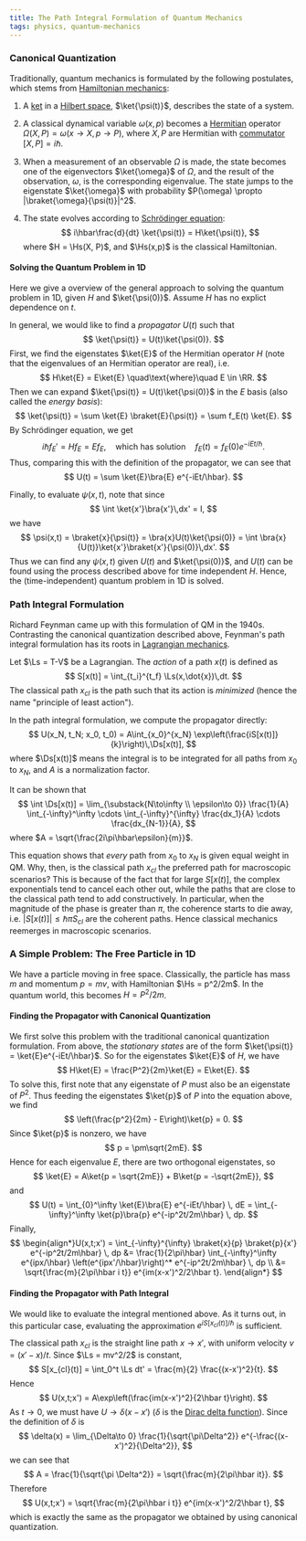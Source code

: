 ```yaml
---
title: The Path Integral Formulation of Quantum Mechanics
tags: physics, quantum-mechanics
---
```


### Canonical Quantization

Traditionally, quantum mechanics is formulated by the following postulates, which stems from [Hamiltonian mechanics](https://en.wikipedia.org/wiki/Hamiltonian_mechanics):

1. A [ket](https://en.wikipedia.org/wiki/Bra%E2%80%93ket_notation) in a [Hilbert space](https://en.wikipedia.org/wiki/Hilbert_space), $\ket{\psi(t)}$, describes the state of a system.

2. A classical dynamical variable $\omega(x,p)$ becomes a [Hermitian](https://en.wikipedia.org/wiki/Hermitian_matrix) operator $\Omega(X,P) = \omega(x\to X, p \to P)$, where $X,P$ are Hermitian with [commutator](https://en.wikipedia.org/wiki/Commutator#Ring_theory) $[X,P] = i\hbar$.

3. When a measurement of an observable $\Omega$ is made, the state becomes one of the eigenvectors $\ket{\omega}$ of $\Omega$, and the result of the observation, $\omega$, is the corresponding eigenvalue. The state jumps to the eigenstate $\ket{\omega}$ with probability $P(\omega) \propto |\braket{\omega}{\psi(t)}|^2$.

4. The state evolves according to [Schrödinger equation](https://en.wikipedia.org/wiki/Schr%C3%B6dinger_equation): $$ i\hbar\frac{d}{dt} \ket{\psi(t)} = H\ket{\psi(t)}, $$ where $H = \Hs(X, P)$, and $\Hs(x,p)$ is the classical Hamiltonian.


#### Solving the Quantum Problem in 1D
Here we give a overview of the general approach to solving the quantum problem in 1D, given $H$ and $\ket{\psi(0)}$. Assume $H$ has no explict dependence on $t$.

In general, we would like to find a _propagator_ $U(t)$ such that
$$ \ket{\psi(t)} = U(t)\ket{\psi(0)}. $$
First, we find the eigenstates $\ket{E}$ of the Hermitian operator $H$ (note that the eigenvalues of an Hermitian operator are real), i.e. $$ H\ket{E} = E\ket{E} \quad\text{where}\quad E \in \RR. $$
Then we can expand $\ket{\psi(t)} = U(t)\ket{\psi(0)}$ in the $E$ basis (also called the _energy basis_):
$$ \ket{\psi(t)} = \sum \ket{E} \braket{E}{\psi(t)} = \sum f_E(t) \ket{E}. $$
By Schrödinger equation, we get
$$ i\hbar f_E' = Hf_E = Ef_E, \quad\text{which has solution}\quad f_E(t) = f_E(0)e^{-iEt/\hbar}. $$
Thus, comparing this with the definition of the propagator, we can see that
$$ U(t) = \sum \ket{E}\bra{E} e^{-iEt/\hbar}. $$

Finally, to evaluate $\psi(x,t)$, note that since $$ \int \ket{x'}\bra{x'}\,dx' = I, $$
we have $$ \psi(x,t) = \braket{x}{\psi(t)} = \bra{x}U(t)\ket{\psi(0)} = \int \bra{x}{U(t)}\ket{x'}\braket{x'}{\psi(0)}\,dx'. $$
Thus we can find any $\psi(x,t)$ given $U(t)$ and $\ket{\psi(0)}$, and $U(t)$ can be found using the process described above for time independent $H$. Hence, the (time-independent) quantum problem in 1D is solved.


### Path Integral Formulation
Richard Feynman came up with this formulation of QM in the 1940s. Contrasting the canonical quantization described above, Feynman's path integral formulation has its roots in [Lagrangian mechanics](https://en.wikipedia.org/wiki/Lagrangian_mechanics).

Let $\Ls = T-V$ be a Lagrangian. The _action_ of a path $x(t)$ is defined as
$$ S[x(t)] = \int_{t_i}^{t_f} \Ls(x,\dot{x})\,dt. $$
The classical path $x_{cl}$ is the path such that its action is _minimized_ (hence the name "principle of least action").

In the path integral formulation, we compute the propagator directly:
$$ U(x_N, t_N; x_0, t_0) = A\int_{x_0}^{x_N} \exp\left(\frac{iS[x(t)]}{k}\right)\,\Ds[x(t)], $$
where $\Ds[x(t)]$ means the integral is to be integrated for all paths from $x_0$ to $x_N$, and $A$ is a normalization factor.

It can be shown that
$$ \int \Ds[x(t)] = \lim_{\substack{N\to\infty \\ \epsilon\to 0}} \frac{1}{A} \int_{-\infty}^\infty \cdots \int_{-\infty}^{\infty} \frac{dx_1}{A}  \cdots \frac{dx_{N-1}}{A}, $$
    where $A = \sqrt{\frac{2i\pi\hbar\epsilon}{m}}$.

This equation shows that _every_ path from $x_0$ to $x_N$ is given equal weight in QM. Why, then, is the classical path $x_{cl}$ the preferred path for macroscopic scenarios? This is because of the fact that for large $S[x(t)]$, the complex exponentials tend to cancel each other out, while the paths that are close to the classical path tend to add constructively. In particular, when the magnitude of the phase is greater than $\pi$, the coherence starts to die away, i.e. $|S[x(t)]| \le \hbar\pi S_{cl}$ are the coherent paths. Hence classical mechanics reemerges in macroscopic scenarios.

### A Simple Problem: The Free Particle in 1D
We have a particle moving in free space. Classically, the particle has mass $m$ and momentum $p = mv$, with Hamiltonian $\Hs = p^2/2m$. In the quantum world, this becomes $H = P^2/2m$.

#### Finding the Propagator with Canonical Quantization
We first solve this problem with the traditional canonical quantization formulation.
From above, the _stationary states_ are of the form $\ket{\psi(t)} = \ket{E}e^{-iEt/\hbar}$. So for the eigenstates $\ket{E}$ of $H$, we have
$$ H\ket{E} = \frac{P^2}{2m}\ket{E} = E\ket{E}. $$
To solve this, first note that any eigenstate of $P$ must also be an eigenstate of $P^2$. Thus feeding the eigenstates $\ket{p}$ of $P$ into the equation above, we find
$$ \left(\frac{p^2}{2m} - E\right)\ket{p} = 0. $$ Since $\ket{p}$ is nonzero, we have $$ p = \pm\sqrt{2mE}. $$ Hence for each eigenvalue $E$, there are two orthogonal eigenstates, so
$$ \ket{E} = A\ket{p = \sqrt{2mE}} + B\ket{p = -\sqrt{2mE}}, $$ and
$$ U(t) = \int_{0}^\infty \ket{E}\bra{E} e^{-iEt/\hbar} \, dE = \int_{-\infty}^\infty \ket{p}\bra{p} e^{-ip^2t/2m\hbar} \, dp. $$
Finally,
$$ \begin{align*}U(x,t;x') = \int_{-\infty}^{\infty} \braket{x}{p} \braket{p}{x'} e^{-ip^2t/2m\hbar} \, dp
&= \frac{1}{2\pi\hbar} \int_{-\infty}^\infty e^{ipx/\hbar} \left(e^{ipx'/\hbar}\right)^* e^{-ip^2t/2m\hbar} \, dp
\\ &= \sqrt{\frac{m}{2\pi\hbar i t}} e^{im(x-x')^2/2\hbar t}. \end{align*} $$

#### Finding the Propagator with Path Integral
We would like to evaluate the integral mentioned above. As it turns out, in this particular case, evaluating the approximation $e^{iS[x_{cl}(t)]/\hbar}$ is sufficient.

The classical path $x_{cl}$ is the straight line path $x \to x'$, with uniform velocity $v = (x'-x)/t$. Since $\Ls = mv^2/2$ is constant, $$ S[x_{cl}(t)] = \int_0^t \Ls dt' = \frac{m}{2} \frac{(x-x')^2}{t}. $$
Hence $$ U(x,t;x') = A\exp\left(\frac{im(x-x')^2}{2\hbar t}\right). $$
As $t \to 0$, we must have $U \to \delta(x-x')$ ($\delta$ is the [Dirac delta function](https://en.wikipedia.org/wiki/Dirac_delta_function)). Since the definition of $\delta$ is
$$ \delta(x) = \lim_{\Delta\to 0} \frac{1}{\sqrt{\pi\Delta^2}} e^{-\frac{(x-x')^2}{\Delta^2}}, $$
we can see that $$ A = \frac{1}{\sqrt{\pi \Delta^2}} = \sqrt{\frac{m}{2\pi\hbar it}}. $$
Therefore
$$ U(x,t;x') = \sqrt{\frac{m}{2\pi\hbar i t}} e^{im(x-x')^2/2\hbar t}, $$
which is exactly the same as the propagator we obtained by using canonical quantization.
